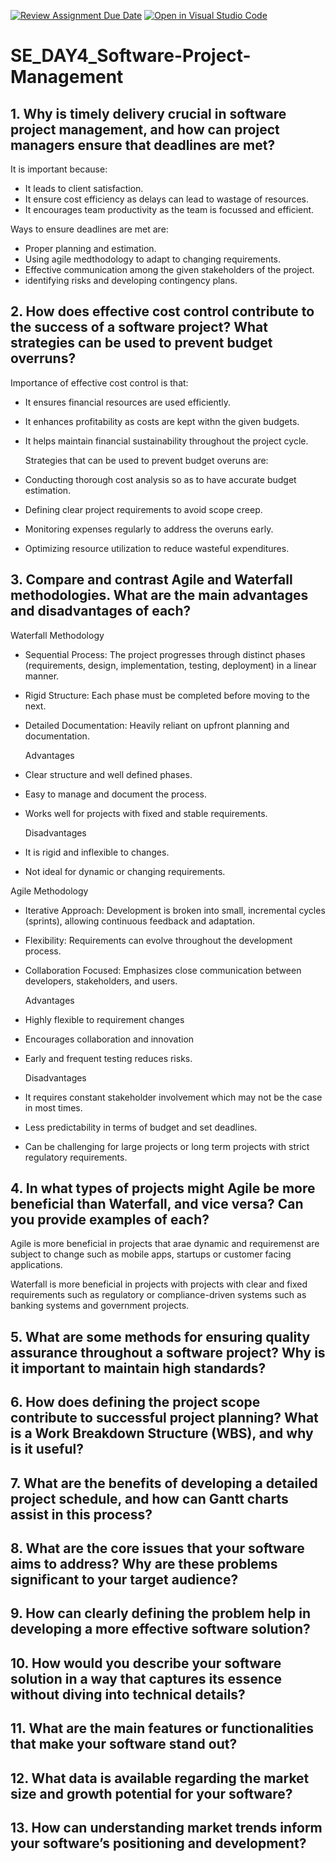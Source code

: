 [![Review Assignment Due Date](https://classroom.github.com/assets/deadline-readme-button-22041afd0340ce965d47ae6ef1cefeee28c7c493a6346c4f15d667ab976d596c.svg)](https://classroom.github.com/a/9pw6JKcu)
[![Open in Visual Studio Code](https://classroom.github.com/assets/open-in-vscode-2e0aaae1b6195c2367325f4f02e2d04e9abb55f0b24a779b69b11b9e10269abc.svg)](https://classroom.github.com/online_ide?assignment_repo_id=18473549&assignment_repo_type=AssignmentRepo)
# SE_DAY4_Software-Project-Management
## 1. Why is timely delivery crucial in software project management, and how can project managers ensure that deadlines are met?
   It is important because: 
   - It leads to client satisfaction.
   - It ensure cost efficiency as delays can lead to wastage of resources.
   - It encourages team productivity as the team is focussed and efficient.
     
  Ways to ensure deadlines are met are:
   - Proper planning and estimation.
   - Using agile medthodology to adapt to changing requirements.
   - Effective communication among the given stakeholders of the project.
   - identifying risks and developing contingency plans.
    
## 2. How does effective cost control contribute to the success of a software project? What strategies can be used to prevent budget overruns? 
   Importance of effective cost control is that: 
 - It ensures financial resources are used efficiently.
 - It enhances profitability as costs are kept withn the given budgets.
 - It helps maintain financial sustainability throughout the project cycle.
    
   Strategies that can be used to prevent budget overuns are:
 - Conducting thorough cost analysis so as to have accurate budget estimation.
 - Defining clear project requirements to avoid scope creep.
 - Monitoring expenses regularly  to address the overuns early.
 - Optimizing resource utilization to reduce wasteful expenditures.

    
## 3. Compare and contrast Agile and Waterfall methodologies. What are the main advantages and disadvantages of each?
   Waterfall Methodology

- Sequential Process: The project progresses through distinct phases (requirements, design, implementation, testing, deployment) in a linear manner.

- Rigid Structure: Each phase must be completed before moving to the next.

- Detailed Documentation: Heavily reliant on upfront planning and documentation.

  Advantages
- Clear structure and well defined phases.
- Easy to manage and document the process.
- Works well for projects with fixed and stable requirements.

  Disadvantages
- It is rigid and inflexible to changes.
- Not ideal for dynamic or changing requirements.

Agile Methodology

 - Iterative Approach: Development is broken into small, incremental cycles (sprints), allowing continuous feedback and adaptation.

 - Flexibility: Requirements can evolve throughout the development process.

 - Collaboration Focused: Emphasizes close communication between developers, stakeholders, and users.

   Advantages
 - Highly flexible to requirement changes
 - Encourages collaboration and innovation
 - Early and frequent testing reduces risks.

   Disadvantages
 - It requires constant stakeholder involvement which may not be the case in most times.
 - Less predictability in terms of budget and set deadlines.
 - Can be challenging for large projects or long term projects with strict regulatory requirements.

## 4. In what types of projects might Agile be more beneficial than Waterfall, and vice versa? Can you provide examples of each?
Agile is more beneficial in projects that arae dynamic and requiremenst are subject to change such as mobile apps, startups or customer facing applications.

Waterfall is more beneficial in projects with projects with clear and fixed requirements such as regulatory or compliance-driven systems such as banking systems and government projects.

## 5. What are some methods for ensuring quality assurance throughout a software project? Why is it important to maintain high standards?
## 6. How does defining the project scope contribute to successful project planning? What is a Work Breakdown Structure (WBS), and why is it useful?
## 7. What are the benefits of developing a detailed project schedule, and how can Gantt charts assist in this process?
## 8. What are the core issues that your software aims to address? Why are these problems significant to your target audience?
## 9. How can clearly defining the problem help in developing a more effective software solution?
## 10. How would you describe your software solution in a way that captures its essence without diving into technical details?
## 11. What are the main features or functionalities that make your software stand out?
## 12. What data is available regarding the market size and growth potential for your software?
## 13. How can understanding market trends inform your software’s positioning and development?
